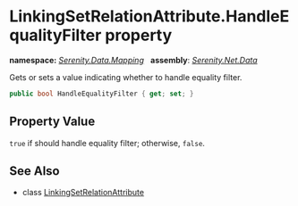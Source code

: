 # LinkingSetRelationAttribute.HandleEqualityFilter property
**namespace:** *[Serenity.Data.Mapping](../../README.md#serenity.data.mapping-namespace)*   **assembly**: *[Serenity.Net.Data](../../README.md)*

Gets or sets a value indicating whether to handle equality filter.

```csharp
public bool HandleEqualityFilter { get; set; }
```

## Property Value

`true` if should handle equality filter; otherwise, `false`.

## See Also

* class [LinkingSetRelationAttribute](../LinkingSetRelationAttribute.md)